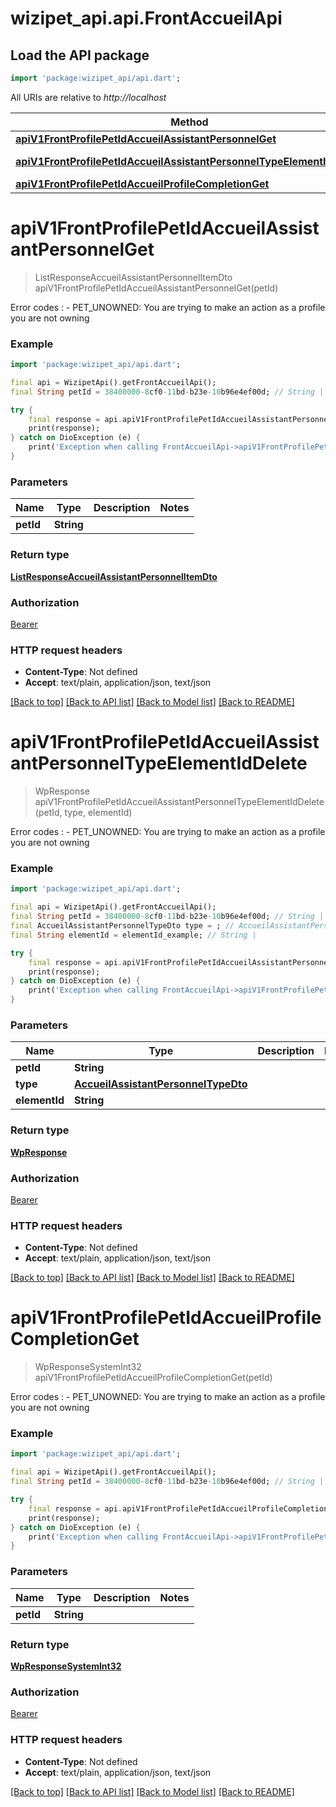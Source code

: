 # wizipet_api.api.FrontAccueilApi

## Load the API package
```dart
import 'package:wizipet_api/api.dart';
```

All URIs are relative to *http://localhost*

Method | HTTP request | Description
------------- | ------------- | -------------
[**apiV1FrontProfilePetIdAccueilAssistantPersonnelGet**](FrontAccueilApi.md#apiv1frontprofilepetidaccueilassistantpersonnelget) | **GET** /api/v1/front/profile/{pet_id}/accueil/assistant_personnel | 
[**apiV1FrontProfilePetIdAccueilAssistantPersonnelTypeElementIdDelete**](FrontAccueilApi.md#apiv1frontprofilepetidaccueilassistantpersonneltypeelementiddelete) | **DELETE** /api/v1/front/profile/{pet_id}/accueil/assistant_personnel/{type}/{element_id} | 
[**apiV1FrontProfilePetIdAccueilProfileCompletionGet**](FrontAccueilApi.md#apiv1frontprofilepetidaccueilprofilecompletionget) | **GET** /api/v1/front/profile/{pet_id}/accueil/profile_completion | 


# **apiV1FrontProfilePetIdAccueilAssistantPersonnelGet**
> ListResponseAccueilAssistantPersonnelItemDto apiV1FrontProfilePetIdAccueilAssistantPersonnelGet(petId)



Error codes :    - PET_UNOWNED: You are trying to make an action as a profile you are not owning

### Example
```dart
import 'package:wizipet_api/api.dart';

final api = WizipetApi().getFrontAccueilApi();
final String petId = 38400000-8cf0-11bd-b23e-10b96e4ef00d; // String | 

try {
    final response = api.apiV1FrontProfilePetIdAccueilAssistantPersonnelGet(petId);
    print(response);
} catch on DioException (e) {
    print('Exception when calling FrontAccueilApi->apiV1FrontProfilePetIdAccueilAssistantPersonnelGet: $e\n');
}
```

### Parameters

Name | Type | Description  | Notes
------------- | ------------- | ------------- | -------------
 **petId** | **String**|  | 

### Return type

[**ListResponseAccueilAssistantPersonnelItemDto**](ListResponseAccueilAssistantPersonnelItemDto.md)

### Authorization

[Bearer](../README.md#Bearer)

### HTTP request headers

 - **Content-Type**: Not defined
 - **Accept**: text/plain, application/json, text/json

[[Back to top]](#) [[Back to API list]](../README.md#documentation-for-api-endpoints) [[Back to Model list]](../README.md#documentation-for-models) [[Back to README]](../README.md)

# **apiV1FrontProfilePetIdAccueilAssistantPersonnelTypeElementIdDelete**
> WpResponse apiV1FrontProfilePetIdAccueilAssistantPersonnelTypeElementIdDelete(petId, type, elementId)



Error codes :    - PET_UNOWNED: You are trying to make an action as a profile you are not owning

### Example
```dart
import 'package:wizipet_api/api.dart';

final api = WizipetApi().getFrontAccueilApi();
final String petId = 38400000-8cf0-11bd-b23e-10b96e4ef00d; // String | 
final AccueilAssistantPersonnelTypeDto type = ; // AccueilAssistantPersonnelTypeDto | 
final String elementId = elementId_example; // String | 

try {
    final response = api.apiV1FrontProfilePetIdAccueilAssistantPersonnelTypeElementIdDelete(petId, type, elementId);
    print(response);
} catch on DioException (e) {
    print('Exception when calling FrontAccueilApi->apiV1FrontProfilePetIdAccueilAssistantPersonnelTypeElementIdDelete: $e\n');
}
```

### Parameters

Name | Type | Description  | Notes
------------- | ------------- | ------------- | -------------
 **petId** | **String**|  | 
 **type** | [**AccueilAssistantPersonnelTypeDto**](.md)|  | 
 **elementId** | **String**|  | 

### Return type

[**WpResponse**](WpResponse.md)

### Authorization

[Bearer](../README.md#Bearer)

### HTTP request headers

 - **Content-Type**: Not defined
 - **Accept**: text/plain, application/json, text/json

[[Back to top]](#) [[Back to API list]](../README.md#documentation-for-api-endpoints) [[Back to Model list]](../README.md#documentation-for-models) [[Back to README]](../README.md)

# **apiV1FrontProfilePetIdAccueilProfileCompletionGet**
> WpResponseSystemInt32 apiV1FrontProfilePetIdAccueilProfileCompletionGet(petId)



Error codes :    - PET_UNOWNED: You are trying to make an action as a profile you are not owning

### Example
```dart
import 'package:wizipet_api/api.dart';

final api = WizipetApi().getFrontAccueilApi();
final String petId = 38400000-8cf0-11bd-b23e-10b96e4ef00d; // String | 

try {
    final response = api.apiV1FrontProfilePetIdAccueilProfileCompletionGet(petId);
    print(response);
} catch on DioException (e) {
    print('Exception when calling FrontAccueilApi->apiV1FrontProfilePetIdAccueilProfileCompletionGet: $e\n');
}
```

### Parameters

Name | Type | Description  | Notes
------------- | ------------- | ------------- | -------------
 **petId** | **String**|  | 

### Return type

[**WpResponseSystemInt32**](WpResponseSystemInt32.md)

### Authorization

[Bearer](../README.md#Bearer)

### HTTP request headers

 - **Content-Type**: Not defined
 - **Accept**: text/plain, application/json, text/json

[[Back to top]](#) [[Back to API list]](../README.md#documentation-for-api-endpoints) [[Back to Model list]](../README.md#documentation-for-models) [[Back to README]](../README.md)


